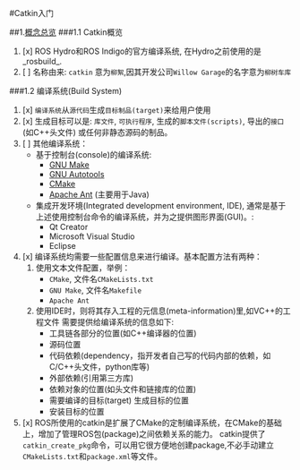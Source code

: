 #Catkin入门

##1.[概念总览](http://wiki.ros.org/catkin/conceptual_overview)
###1.1 Catkin概览
1. [x] ROS Hydro和ROS Indigo的官方编译系统, 在Hydro之前使用的是_rosbuild_.
2. [ ] 名称由来: `catkin` 意为`柳絮`,因其开发公司`Willow Garage`的名字意为`柳树车库`

###1.2 编译系统(Build System)
1. [x] `编译系统`从`源代码`生成`目标制品(target)`来给用户使用
2. [x] 生成目标可以是: `库文件`, `可执行程序`, 生成的`脚本文件(scripts)`, 导出的`接口`(如C++头文件) 或任何非静态源码的制品。
3. [ ] 其他编译系统：
    - 基于控制台(console)的编译系统: 
        - [GNU Make](http://www.gnu.org/software/make/)
        - [GNU Autotools](http://www.gnu.org/software/autoconf/)
        - [CMake](http://www.cmake.org/)
        - [Apache Ant](http://ant.apache.org/) (主要用于Java)
    - 集成开发环境(Integrated development environment, IDE), 通常是基于上述使用控制台命令的编译系统，并为之提供图形界面(GUI)。:
        - Qt Creator
        - Microsoft Visual Studio
        - Eclipse
4. [x] 编译系统均需要一些配置信息来进行编译。基本配置方法有两种：
    1. 使用文本文件配置，举例：
        - `CMake`, 文件名`CMakeLists.txt`
        - `GNU Make`, 文件名`Makefile`
        - `Apache Ant`
    2. 使用IDE时，则将其存入工程的元信息(meta-information)里,如VC++的工程文件
    需要提供给编译系统的信息如下:
        - 工具链各部分的位置(如C++编译器的位置)
        - 源码位置
        - 代码依赖(dependency，指开发者自己写的代码内部的依赖，如C/C++头文件，python库等)
        - 外部依赖(引用第三方库)
        - 依赖对象的位置(如头文件和链接库的位置)
        - 需要编译的目标(target)
         生成目标的位置
        - 安装目标的位置
5. [x] ROS所使用的catkin是扩展了CMake的定制编译系统，在CMake的基础上，增加了管理ROS包(package)之间依赖关系的能力。
    catkin提供了`catkin_create_pkg`命令，可以用它很方便地创建package,不必手动建立`CMakeLists.txt`和`package.xml`等文件。
